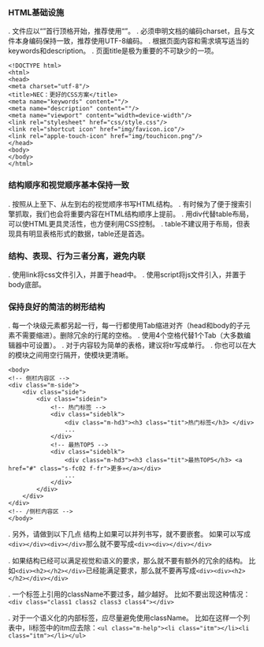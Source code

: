 ### HTML基础设施
. 文件应以“<!DOCTYPE ......>”首行顶格开始，推荐使用“<!DOCTYPE html>”。
. 必须申明文档的编码charset，且与文件本身编码保持一致，推荐使用UTF-8编码<meta charset="utf-8"/>。
. 根据页面内容和需求填写适当的keywords和description。
. 页面title是极为重要的不可缺少的一项。
```
<!DOCTYPE html>
<html>
<head>
<meta charset="utf-8"/>
<title>NEC：更好的CSS方案</title>
<meta name="keywords" content=""/>
<meta name="description" content=""/>
<meta name="viewport" content="width=device-width"/>
<link rel="stylesheet" href="css/style.css"/>
<link rel="shortcut icon" href="img/favicon.ico"/>
<link rel="apple-touch-icon" href="img/touchicon.png"/>
</head>
<body>
</body>
</html>
```
### 结构顺序和视觉顺序基本保持一致
. 按照从上至下、从左到右的视觉顺序书写HTML结构。
. 有时候为了便于搜索引擎抓取，我们也会将重要内容在HTML结构顺序上提前。
. 用div代替table布局，可以使HTML更具灵活性，也方便利用CSS控制。
. table不建议用于布局，但表现具有明显表格形式的数据，table还是首选。
### 结构、表现、行为三者分离，避免内联
. 使用link将css文件引入，并置于head中。
. 使用script将js文件引入，并置于body底部。
### 保持良好的简洁的树形结构
. 每一个块级元素都另起一行，每一行都使用Tab缩进对齐（head和body的子元素不需要缩进）。删除冗余的行尾的空格。
. 使用4个空格代替1个Tab（大多数编辑器中可设置）。
. 对于内容较为简单的表格，建议将tr写成单行。
. 你也可以在大的模块之间用空行隔开，使模块更清晰。
```
<body>
<!-- 侧栏内容区 -->
<div class="m-side">
    <div class="side">
        <div class="sidein">
            <!-- 热门标签 -->
            <div class="sideblk">
                <div class="m-hd3"><h3 class="tit">热门标签</h3> </div>
                ...
            </div>
            <!-- 最热TOP5 -->
            <div class="sideblk">
                <div class="m-hd3"><h3 class="tit">最热TOP5</h3> <a href="#" class="s-fc02 f-fr">更多»</a></div>
                ...
            </div>
        </div>
    </div>
</div>
<!-- /侧栏内容区 -->
</body>
```
. 另外，请做到以下几点
结构上如果可以并列书写，就不要嵌套。
如果可以写成`<div></div><div></div>`那么就不要写成`<div><div></div></div>`

. 如果结构已经可以满足视觉和语义的要求，那么就不要有额外的冗余的结构。
比如`<div><h2></h2></div>`已经能满足要求，那么就不要再写成`<div><div><h2></h2></div></div>`

. 一个标签上引用的className不要过多，越少越好。
比如不要出现这种情况：`<div class="class1 class2 class3 class4"></div>`

. 对于一个语义化的内部标签，应尽量避免使用className。
比如在这样一个列表中，li标签中的itm应去除：`<ul class="m-help"><li class="itm"></li><li class="itm"></li></ul>`